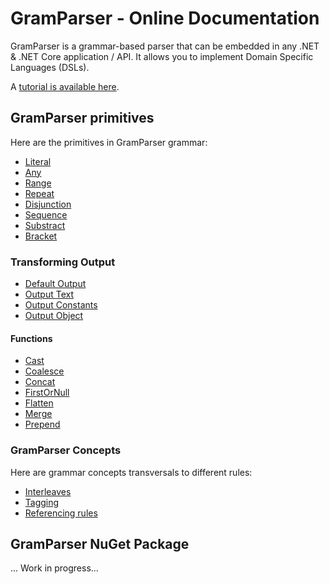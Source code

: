 # GramParser - Online Documentation

GramParser is a grammar-based parser that can be embedded in any .NET & .NET Core application / API.  It allows you to implement Domain Specific Languages (DSLs).

A [tutorial is available here](tutorial.md).

## GramParser primitives

Here are the primitives in GramParser grammar:

* [Literal](primitives/literal.md)
* [Any](primitives/any.md)
* [Range](primitives/range.md)
* [Repeat](primitives/repeat.md)
* [Disjunction](primitives/disjunction.md)
* [Sequence](primitives/sequence.md)
* [Substract](primitives/substract.md)
* [Bracket](primitives/bracket.md)

### Transforming Output

* [Default Output](output/default-output.md)
* [Output Text](output/text.md)
* [Output Constants](output/constant.md)
* [Output Object](output/object.md)

#### Functions

* [Cast](output/functions/cast.md)
* [Coalesce](output/functions/coalesce.md)
* [Concat](output/functions/concat.md)
* [FirstOrNull](output/functions/first-or-null.md)
* [Flatten](output/functions/flatten.md)
* [Merge](output/functions/merge.md)
* [Prepend](output/functions/prepend.md)

### GramParser Concepts

Here are grammar concepts transversals to different rules:

* [Interleaves](interleave.md)
* [Tagging](tagging.md)
* [Referencing rules](referencing.md)

## GramParser NuGet Package

...  Work in progress...

